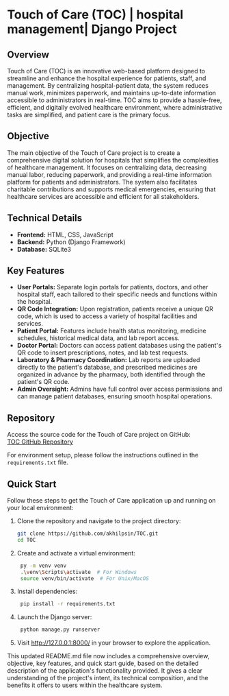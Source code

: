 # Touch of Care (TOC) | hospital management|  Django Project  
  
## Overview  
  
Touch of Care (TOC) is an innovative web-based platform designed to streamline and enhance the hospital experience for patients, staff, and management. By centralizing hospital-patient data, the system reduces manual work, minimizes paperwork, and maintains up-to-date information accessible to administrators in real-time. TOC aims to provide a hassle-free, efficient, and digitally evolved healthcare environment, where administrative tasks are simplified, and patient care is the primary focus.  
  
## Objective  
  
The main objective of the Touch of Care project is to create a comprehensive digital solution for hospitals that simplifies the complexities of healthcare management. It focuses on centralizing data, decreasing manual labor, reducing paperwork, and providing a real-time information platform for patients and administrators. The system also facilitates charitable contributions and supports medical emergencies, ensuring that healthcare services are accessible and efficient for all stakeholders.  
  
## Technical Details  
  
- **Frontend:** HTML, CSS, JavaScript  
- **Backend:** Python (Django Framework)  
- **Database:** SQLite3  
  
## Key Features  
  
- **User Portals:** Separate login portals for patients, doctors, and other hospital staff, each tailored to their specific needs and functions within the hospital.  
- **QR Code Integration:** Upon registration, patients receive a unique QR code, which is used to access a variety of hospital facilities and services.  
- **Patient Portal:** Features include health status monitoring, medicine schedules, historical medical data, and lab report access.  
- **Doctor Portal:** Doctors can access patient databases using the patient's QR code to insert prescriptions, notes, and lab test requests.  
- **Laboratory & Pharmacy Coordination:** Lab reports are uploaded directly to the patient's database, and prescribed medicines are organized in advance by the pharmacy, both identified through the patient's QR code.  
- **Admin Oversight:** Admins have full control over access permissions and can manage patient databases, ensuring smooth hospital operations.  
  
## Repository  
  
Access the source code for the Touch of Care project on GitHub:  
[TOC GitHub Repository](https://github.com/akhilpsin/TOC.git)  
  
For environment setup, please follow the instructions outlined in the `requirements.txt` file.  
  
## Quick Start  
  
Follow these steps to get the Touch of Care application up and running on your local environment:  
  
1. Clone the repository and navigate to the project directory:
   ```bash  
   git clone https://github.com/akhilpsin/TOC.git  
   cd TOC
   ```
2. Create and activate a virtual environment:
   ```bash
    py -m venv venv
    .\venv\Scripts\activate  # For Windows  
    source venv/bin/activate  # For Unix/MacOS
   ```
3. Install dependencies:
   ```bash
    pip install -r requirements.txt
   ```
4. Launch the Django server:
   ```bash
    python manage.py runserver
   ```
5. Visit http://127.0.0.1:8000/ in your browser to explore the application.

This updated README.md file now includes a comprehensive overview, objective, key features, and quick start guide, based on the detailed description of the application's functionality provided. It gives a clear understanding of the project's intent, its technical composition, and the benefits it offers to users within the healthcare system.
